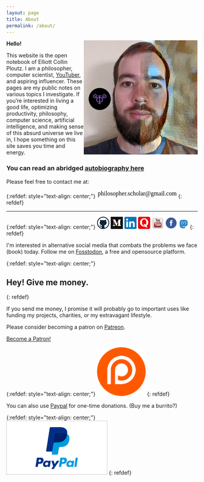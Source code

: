 ```yaml
---
layout: page
title: About
permalink: /about/
---
```


**Hello!** <img src="../images/selfie500m.png" align="right" height="300" width="300">

This website is the open notebook of Elliott Collin Ploutz. I am a philosopher, computer scientist, [YouTuber](https://www.youtube.com/c/PhilosopherScholar), and aspiring influencer. These pages are my public notes on various topics I investigate. If you’re interested in living a good life, optimizing productivity, philosophy, computer science, artificial intelligence, and making sense of this absurd universe we live in, I hope something on this site saves you time and energy.

### You can read an abridged [autobiography here](/lifestory/)

Please feel free to contact me at:

{:refdef: style="text-align: center;"}
 ![Email](../images/email.png)
{: refdef}

---

{:refdef: style="text-align: center;"}
 [![Github](../images/github_logo.png)](https://github.com/auxsophia)
 [![Medium](../images/medium_logo.ico)](https://medium.com/@philosopher.scholar)
 [![LinkedIn](../images/linkedin_logo.png)](https://www.linkedin.com/in/elliottploutz/)
 [![Quora](../images/quora_logo.png)](https://www.quora.com/profile/Elliott-Collin-Ploutz)
 [![YouTube](../images/YouTube-icon.png)](https://www.youtube.com/c/PhilosopherScholar)
 [![Facebook](../images/facebook_logo.png)](https://fb.me/philosopherscholar)
<a href="https://fosstodon.org/@philosopher"><img src="../images/mastodon_logo.png" width="5%" height="5%"></a>
{: refdef}

I'm interested in alternative social media that combats the problems we face (book) today. Follow me on <a rel="me" href="https://fosstodon.org/@philosopher">Fosstodon</a>, a free and opensource platform.

{:refdef: style="text-align: center;"}
## Hey! Give me money.
{: refdef}

If you send me money, I promise it will probably go to important uses like funding my projects, charities, or my extravagant lifestyle.

Please consider becoming a patron on [Patreon](https://www.patreon.com/philosopherscholar).

<a href="https://www.patreon.com/bePatron?u=12450094" data-patreon-widget-type="become-patron-button">Become a Patron!</a><script async src="https://c6.patreon.com/becomePatronButton.bundle.js"></script>

{:refdef: style="text-align: center;"}
[![Patreon](../images/patreon_logo.png)](https://www.patreon.com/philosopherscholar)
{: refdef}


You can also use [Paypal](https://www.paypal.me/ploutze) for one-time donations. (Buy me a burrito?)

{:refdef: style="text-align: center;"}
[![Paypal](../images/paypal_logo.png)](https://www.paypal.me/ploutze)
{: refdef}

